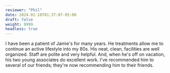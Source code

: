 ```yaml
---
reviewer: "Phil"
date: 2024-02-18T01:37:07-05:00
draft: false
weight: 9999
headless: true
---
```


I have been a patient of Jamie's for many years.  He treatments allow me to continue an active lifestyle into my 80s.  His neat, clean, facilities are well organized.  Staff are polite and very helpful.  And, when he's off on vacation, his two young associates do excellent work.  I've recommended him to several of our friends; they're now recommending him to their friends.